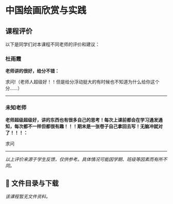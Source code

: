 # 中国绘画欣赏与实践

## 课程评价

以下是同学们对本课程不同老师的评价和建议：

### 杜雨霞

**老师讲的很好，给分不错：**

求问!（老师人超级好！！但是给分浮动挺大的有时候也不知道为什么给你这个分……）

---

### 未知老师

**老师超级超级好，讲的东西也有很多自己的思考！每次上课前都会在学习通发通知，每次都不一样但都很有趣！！！期末是一张卷子自己拿回去写！无脑冲就对了！！！：**

求问

---

*以上评价来源于学生反馈，仅供参考。具体情况可能因学期、班级等因素而有所不同。*
## 📄 文件目录与下载

_该课程暂无文件资料。_
